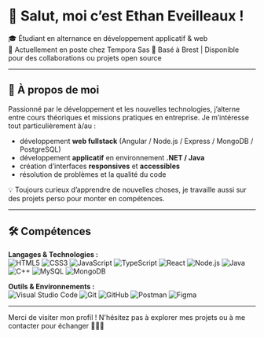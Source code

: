 # 👋 Salut, moi c’est Ethan Eveilleaux !

🎓 Étudiant en alternance en développement applicatif & web  
💼 Actuellement en poste chez Tempora Sas
📍 Basé à Brest | Disponible pour des collaborations ou projets open source

---

## 🚀 À propos de moi

Passionné par le développement et les nouvelles technologies, j’alterne entre cours théoriques et missions pratiques en entreprise. Je m’intéresse tout particulièrement à/au :

- développement **web fullstack** (Angular / Node.js / Express / MongoDB / PostgreSQL)
- développement **applicatif** en environnement **.NET / Java**
- création d’interfaces **responsives** et **accessibles**
- résolution de problèmes et la qualité du code

💡 Toujours curieux d’apprendre de nouvelles choses, je travaille aussi sur des projets perso pour monter en compétences.

---

## 🛠️ Compétences

**Langages & Technologies :**  
![HTML5](https://img.shields.io/badge/-HTML5-E34F26?style=flat&logo=html5&logoColor=white)
![CSS3](https://img.shields.io/badge/-CSS3-1572B6?style=flat&logo=css3)
![JavaScript](https://img.shields.io/badge/-JavaScript-F7DF1E?style=flat&logo=javascript&logoColor=black)
![TypeScript](https://img.shields.io/badge/-TypeScript-3178C6?style=flat&logo=typescript&logoColor=white)
![React](https://img.shields.io/badge/-React-61DAFB?style=flat&logo=react)
![Node.js](https://img.shields.io/badge/-Node.js-339933?style=flat&logo=node.js&logoColor=white)
![Java](https://img.shields.io/badge/-Java-007396?style=flat&logo=java&logoColor=white)
![C++](https://img.shields.io/badge/-C++-23912?style=flat&logo=cplusplusp&logoColor=white)
![MySQL](https://img.shields.io/badge/-MySQL-4479A1?style=flat&logo=mysql&logoColor=white)
![MongoDB](https://img.shields.io/badge/-MongoDB-47A248?style=flat&logo=mongodb&logoColor=white)

**Outils & Environnements :**  
![Visual Studio Code](https://img.shields.io/badge/-VSCode-007ACC?style=flat&logo=visual-studio-code)
![Git](https://img.shields.io/badge/-Git-F05032?style=flat&logo=git&logoColor=white)
![GitHub](https://img.shields.io/badge/-GitHub-181717?style=flat&logo=github)
![Postman](https://img.shields.io/badge/-Postman-FF6C37?style=flat&logo=postman&logoColor=white)
![Figma](https://img.shields.io/badge/-Figma-F24E1E?style=flat&logo=figma&logoColor=white)

---

Merci de visiter mon profil ! N'hésitez pas à explorer mes projets ou à me contacter pour échanger 👨‍💻✨
